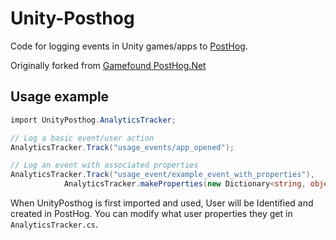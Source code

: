 # Unity-Posthog

Code for logging events in Unity games/apps to [PostHog](https://posthog.com/).


Originally forked from [Gamefound PostHog.Net](https://github.com/Gamefound/PostHog.NET)

## Usage example

```csharp
import UnityPosthog.AnalyticsTracker;

// Log a basic event/user action
AnalyticsTracker.Track("usage_events/app_opened");

// Log an event with associated properties
AnalyticsTracker.Track("usage_event/example_event_with_properties"),
            AnalyticsTracker.makeProperties(new Dictionary<string, object> { { "propertyKey", "propertyValue" } });


```

When UnityPosthog is first imported and used, User will be Identified and created in PostHog. You can modify what user properties they get in `AnalyticsTracker.cs`.
